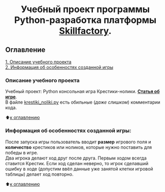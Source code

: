 # <center> Учебный проект программы Python-разработка платформы [Skillfactory](http://skillfactory.ru). </center>

## Оглавление  
[1. Описание учебного проекта](https://github.com/Cherant1976/SF_Python_project_Krestiki_Noliki#Описание-учебного-проекта)   
[2. Информация об особенностях созданной игры](https://github.com/Cherant1976/SF_Python_project_Krestiki_Noliki#Информация-об-особенностях-созданной-игры)  
  

### Описание учебного проекта    
Учебный проект: Python консольная игра Крестики-нолики. [**Cтатья об игре**](https://ru.wikipedia.org/wiki/Крестики-нолики).  
В файле [krestiki_noliki.py](https://github.com/Cherant1976/SF_Python_project_Krestiki_Noliki/blob/master/krestiki_noliki.py) есть обильные (*даже слишком*) комментарии кода.

:arrow_up:[к оглавлению](https://github.com/Cherant1976/SF_Python_project_Krestiki_Noliki#Оглавление)  


### Информация об особенностях созданной игры:
После запуска игры пользователь вводит **размер** игрового поля и **количество** крестиков или ноликов, которые нужно поставить для победы в игре.  
Два игрока делают ход друг после друга. Первым ходом всегда ставится Крестик. 
Если ход сделан неверно, то игрок сделавший ошибку в ходе (допустим ввёл данные уже занятой клетки игровой таблицы) делает ход повторно.
  
:arrow_up:[к оглавлению](https://github.com/Cherant1976/SF_Python_project_Krestiki_Noliki#Оглавление)
